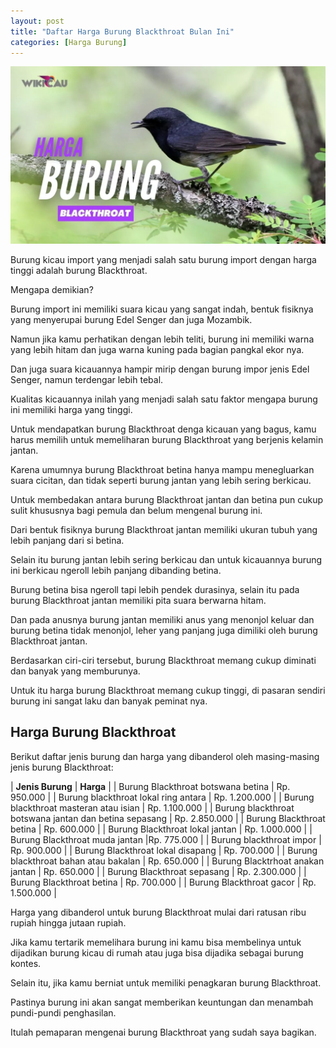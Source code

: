 ```yaml
---
layout: post
title: "Daftar Harga Burung Blackthroat Bulan Ini"
categories: [Harga Burung]
---
```


![Daftar Harga Burung Blackthroat Bulan Ini](/images/harga-burung-blackthroat.webp)

Burung kicau import yang menjadi salah satu burung import dengan harga tinggi adalah burung Blackthroat.

Mengapa demikian?

Burung import ini memiliki suara kicau yang sangat indah, bentuk fisiknya yang menyerupai burung Edel Senger dan juga Mozambik.

Namun jika kamu perhatikan dengan lebih teliti, burung ini memiliki warna yang lebih hitam dan juga warna kuning pada bagian pangkal ekor nya.

Dan juga suara kicauannya hampir mirip dengan burung impor jenis Edel Senger, namun terdengar lebih tebal.

Kualitas kicauannya inilah yang menjadi salah satu faktor mengapa burung ini memiliki harga yang tinggi.

Untuk mendapatkan burung Blackthroat denga kicauan yang bagus, kamu harus memilih untuk memeliharan burung Blackthroat yang berjenis kelamin jantan.

Karena umumnya burung Blackthroat betina hanya mampu menegluarkan suara cicitan, dan tidak seperti burung jantan yang lebih sering berkicau.

Untuk membedakan antara burung Blackthroat jantan dan betina pun cukup sulit khususnya bagi pemula dan belum mengenal burung ini.

Dari bentuk fisiknya burung Blackthroat jantan memiliki ukuran tubuh yang lebih panjang dari si betina.

Selain itu burung jantan lebih sering berkicau dan untuk kicauannya burung ini berkicau ngeroll lebih panjang dibanding betina.

Burung betina bisa ngeroll tapi lebih pendek durasinya, selain itu pada burung Blackthroat jantan memiliki pita suara berwarna hitam.

Dan pada anusnya burung jantan memiliki anus yang menonjol keluar dan burung betina tidak menonjol, leher yang panjang juga dimiliki oleh burung Blackthroat jantan.

Berdasarkan ciri-ciri tersebut, burung Blackthroat memang cukup diminati dan banyak yang memburunya.

Untuk itu harga burung Blackthroat memang cukup tinggi, di pasaran sendiri burung ini sangat laku dan banyak peminat nya.

## Harga Burung Blackthroat

Berikut daftar jenis burung dan harga yang dibanderol oleh masing-masing jenis burung Blackthroat:

| **Jenis Burung** | 	**Harga** |
| Burung Blackthroat botswana betina |	Rp. 950.000 |
| Burung blackthroat lokal ring antara	 | Rp. 1.200.000 |
| Burung blackthroat masteran atau isian	| Rp. 1.100.000 |
| Burung blackthroat botswana jantan dan betina sepasang	| Rp. 2.850.000 |
| Burung Blackthroat betina |	Rp. 600.000 |
| Burung Blackthroat lokal jantan | Rp. 1.000.000 |
| Burung Blackthroat muda jantan |Rp. 775.000 |
| Burung blackthroat impor | Rp. 900.000 |
| Burung Blackthroat lokal disapang | Rp. 700.000 |
| Burung blackthroat bahan atau bakalan | Rp. 650.000 |
| Burung Blacktrhoat anakan jantan	 | Rp. 650.000 |
| Burung Blackthroat sepasang | 	Rp. 2.300.000 |
| Burung Blackthroat betina |
 Rp. 700.000 |
| Burung Blackthroat gacor | 	Rp. 1.500.000 |

Harga yang dibanderol untuk burung Blackthroat mulai dari ratusan ribu rupiah hingga jutaan rupiah.

Jika kamu tertarik memelihara burung ini kamu bisa membelinya untuk dijadikan burung kicau di rumah atau juga bisa dijadika sebagai burung kontes.

Selain itu, jika kamu berniat untuk memiliki penagkaran burung Blackthroat.

Pastinya burung ini akan sangat memberikan keuntungan dan menambah pundi-pundi penghasilan.

Itulah pemaparan mengenai burung Blackthroat yang sudah saya bagikan.